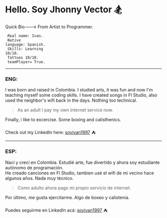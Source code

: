 <!DOCTYPE html>
<html>
  <h1 style="text-align"> Hello. Soy Jhonny Vector &#127938;</h1>
  
  Quick Bio---> From Artist to Programmer. 
  
  <code> *Real name:* Ivan. </code> <br>
  <code> *Native language:* Spanish. </code> <br>
  <code> *Skills:* Learning 10/10. <br> Tattoos 10/10. <br> teamPlayer= True. </code>
  
  <hr shade size="4" widht="50%" align="center" />  
  
  <h3> ENG: </h3>
  
  I was born and raised in Colombia. I studied arts, it was fun and now I'm teaching myself some coding skills.
  I have created songs in Fl Studio, also used the neighbor's wifi back in the days. Nothing too technical. 
  
  > As an adult I pay my own internet service now.
     
  Finally, i like to excercise. Some boxing and calisthenics.  
  <br>
  Check out my LinkedIn here: <a href=https://www.linkedin.com/in/soyivan1997 name="start">soyivan1997</a> &#9978;   
 
  <hr shade size="4" widht="50%" align="center" /> 
  
  <h3> ESP: </h3>
  
  Nací y crecí en Colombia. Estudié arte, fue divertido y ahora soy estudiante autónomo de programación.  
  He creado canciones en Fl Studio, tambien usé el wifi de mi vecino hace algunos años. Nada muy técnico. 
  
  > Como adulto ahora pago mi propio servicio de internet. 
  
  Por último, me gusta ejercitarme. Algo de boxeo y calistenia. 
  <br>    
  Puedes seguirme en LinkedIn acá: <a href=https://www.linkedin.com/in/soyivan1997 name="start">soyivan1997</a> &#9978; 
 </html> 
